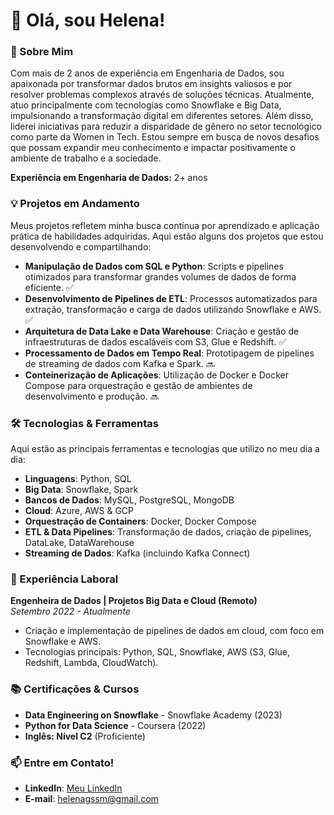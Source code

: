 
# 👋 Olá, sou Helena!

### 🚀 Sobre Mim

Com mais de 2 anos de experiência em Engenharia de Dados, sou apaixonada por transformar dados brutos em insights valiosos e por resolver problemas complexos através de soluções técnicas. Atualmente, atuo principalmente com tecnologias como Snowflake e Big Data, impulsionando a transformação digital em diferentes setores. Além disso, liderei iniciativas para reduzir a disparidade de gênero no setor tecnológico como parte da Women in Tech. Estou sempre em busca de novos desafios que possam expandir meu conhecimento e impactar positivamente o ambiente de trabalho e a sociedade.

**Experiência em Engenharia de Dados:** 2+ anos

### 💡 Projetos em Andamento

Meus projetos refletem minha busca contínua por aprendizado e aplicação prática de habilidades adquiridas. Aqui estão alguns dos projetos que estou desenvolvendo e compartilhando:

- **Manipulação de Dados com SQL e Python**: Scripts e pipelines otimizados para transformar grandes volumes de dados de forma eficiente. ✅
- **Desenvolvimento de Pipelines de ETL**: Processos automatizados para extração, transformação e carga de dados utilizando Snowflake e AWS. ✅
- **Arquitetura de Data Lake e Data Warehouse**: Criação e gestão de infraestruturas de dados escaláveis com S3, Glue e Redshift. ✅
- **Processamento de Dados em Tempo Real**: Prototipagem de pipelines de streaming de dados com Kafka e Spark. 🔜
- **Conteinerização de Aplicações**: Utilização de Docker e Docker Compose para orquestração e gestão de ambientes de desenvolvimento e produção. 🔜

### 🛠️ Tecnologias & Ferramentas

Aqui estão as principais ferramentas e tecnologias que utilizo no meu dia a dia:

- **Linguagens**: Python, SQL
- **Big Data**: Snowflake, Spark
- **Bancos de Dados**: MySQL, PostgreSQL, MongoDB
- **Cloud**: Azure, AWS & GCP
- **Orquestração de Containers**: Docker, Docker Compose
- **ETL & Data Pipelines**: Transformação de dados, criação de pipelines, DataLake, DataWarehouse
- **Streaming de Dados**: Kafka (incluindo Kafka Connect)

### 🏢 Experiência Laboral

**Engenheira de Dados | Projetos Big Data e Cloud (Remoto)**  
_Setembro 2022 - Atualmente_

- Criação e implementação de pipelines de dados em cloud, com foco em Snowflake e AWS.
- Tecnologias principais: Python, SQL, Snowflake, AWS (S3, Glue, Redshift, Lambda, CloudWatch).


### 📚 Certificações & Cursos

- **Data Engineering on Snowflake** - Snowflake Academy (2023)
- **Python for Data Science** - Coursera (2022)
- **Inglês: Nível C2** (Proficiente)

### 📫 Entre em Contato!

- **LinkedIn**: [Meu LinkedIn](https://linkedin.com/in/helenags)
- **E-mail**: helenagssm@gmail.com
